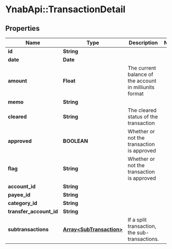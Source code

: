 # YnabApi::TransactionDetail

## Properties
Name | Type | Description | Notes
------------ | ------------- | ------------- | -------------
**id** | **String** |  | 
**date** | **Date** |  | 
**amount** | **Float** | The current balance of the account in milliunits format | 
**memo** | **String** |  | 
**cleared** | **String** | The cleared status of the transaction | 
**approved** | **BOOLEAN** | Whether or not the transaction is approved | 
**flag** | **String** | Whether or not the transaction is approved | 
**account_id** | **String** |  | 
**payee_id** | **String** |  | 
**category_id** | **String** |  | 
**transfer_account_id** | **String** |  | 
**subtransactions** | [**Array&lt;SubTransaction&gt;**](SubTransaction.md) | If a split transaction, the sub-transactions. | 


